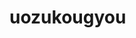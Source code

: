 # uozukougyou
<?php
header("Access-Control-Allow-Origin: https://49998.play.unityroom.com");
header("Access-Control-Allow-Methods: POST");
header("Access-Control-Allow-Headers: Content-Disposition, Content-Type, Content-Length, Accept-Encoding");
header("Content-type:application/json");
https://github.com/Takasi365/uozukougyou/assets/144246444/473b4531-34aa-47be-aa06-a2dd96814c46
?>


